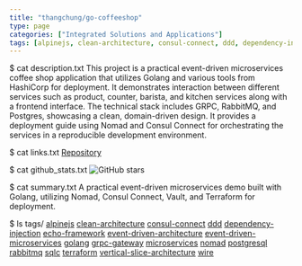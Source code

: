 ```yaml
---
title: "thangchung/go-coffeeshop"
type: page
categories: ["Integrated Solutions and Applications"]
tags: [alpinejs, clean-architecture, consul-connect, ddd, dependency-injection, echo-framework, event-driven-architecture, event-driven-microservices, golang, grpc-gateway, microservices, nomad, postgresql, rabbitmq, sqlc, terraform, vertical-slice-architecture, wire]
---
```


$ cat description.txt
This project is a practical event-driven microservices coffee shop application that utilizes Golang and various tools from HashiCorp for deployment. It demonstrates interaction between different services such as product, counter, barista, and kitchen services along with a frontend interface. The technical stack includes GRPC, RabbitMQ, and Postgres, showcasing a clean, domain-driven design. It provides a deployment guide using Nomad and Consul Connect for orchestrating the services in a reproducible development environment.

$ cat links.txt
[Repository](https://github.com/thangchung/go-coffeeshop)

$ cat github_stats.txt
![GitHub stars](https://img.shields.io/github/stars/thangchung/go-coffeeshop?style=social)


$ cat summary.txt
A practical event-driven microservices demo built with Golang, utilizing Nomad, Consul Connect, Vault, and Terraform for deployment.


$ ls tags/
[alpinejs](/tags/alpinejs/)
[clean-architecture](/tags/clean-architecture/)
[consul-connect](/tags/consul-connect/)
[ddd](/tags/ddd/)
[dependency-injection](/tags/dependency-injection/)
[echo-framework](/tags/echo-framework/)
[event-driven-architecture](/tags/event-driven-architecture/)
[event-driven-microservices](/tags/event-driven-microservices/)
[golang](/tags/golang/)
[grpc-gateway](/tags/grpc-gateway/)
[microservices](/tags/microservices/)
[nomad](/tags/nomad/)
[postgresql](/tags/postgresql/)
[rabbitmq](/tags/rabbitmq/)
[sqlc](/tags/sqlc/)
[terraform](/tags/terraform/)
[vertical-slice-architecture](/tags/vertical-slice-architecture/)
[wire](/tags/wire/)
